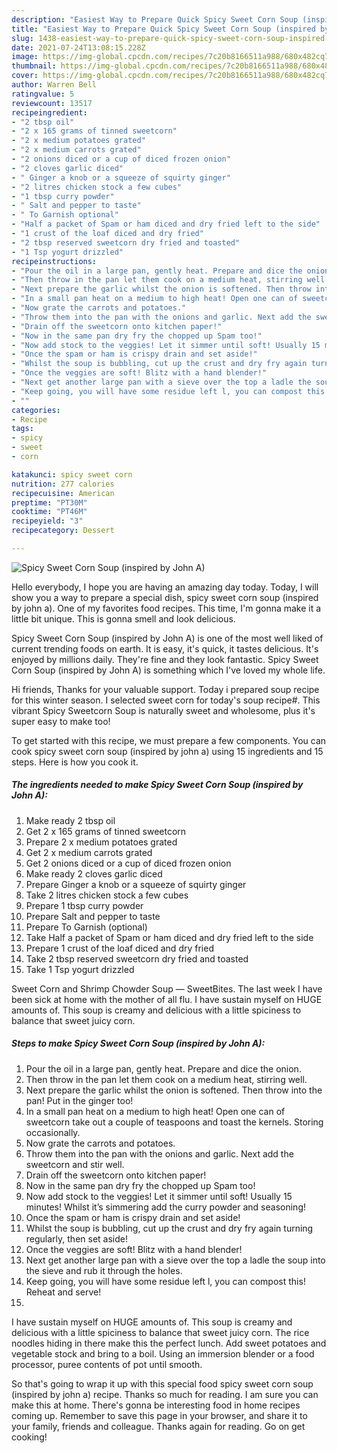 ```yaml
---
description: "Easiest Way to Prepare Quick Spicy Sweet Corn Soup (inspired by John A)"
title: "Easiest Way to Prepare Quick Spicy Sweet Corn Soup (inspired by John A)"
slug: 1438-easiest-way-to-prepare-quick-spicy-sweet-corn-soup-inspired-by-john-a
date: 2021-07-24T13:08:15.228Z
image: https://img-global.cpcdn.com/recipes/7c20b8166511a988/680x482cq70/spicy-sweet-corn-soup-inspired-by-john-a-recipe-main-photo.jpg
thumbnail: https://img-global.cpcdn.com/recipes/7c20b8166511a988/680x482cq70/spicy-sweet-corn-soup-inspired-by-john-a-recipe-main-photo.jpg
cover: https://img-global.cpcdn.com/recipes/7c20b8166511a988/680x482cq70/spicy-sweet-corn-soup-inspired-by-john-a-recipe-main-photo.jpg
author: Warren Bell
ratingvalue: 5
reviewcount: 13517
recipeingredient:
- "2 tbsp oil"
- "2 x 165 grams of tinned sweetcorn"
- "2 x medium potatoes grated"
- "2 x medium carrots grated"
- "2 onions diced or a cup of diced frozen onion"
- "2 cloves garlic diced"
- " Ginger a knob or a squeeze of squirty ginger"
- "2 litres chicken stock a few cubes"
- "1 tbsp curry powder"
- " Salt and pepper to taste"
- " To Garnish optional"
- "Half a packet of Spam or ham diced and dry fried left to the side"
- "1 crust of the loaf diced and dry fried"
- "2 tbsp reserved sweetcorn dry fried and toasted"
- "1 Tsp yogurt drizzled"
recipeinstructions:
- "Pour the oil in a large pan, gently heat. Prepare and dice the onion."
- "Then throw in the pan let them cook on a medium heat, stirring well."
- "Next prepare the garlic whilst the onion is softened. Then throw into the pan! Put in the ginger too!"
- "In a small pan heat on a medium to high heat! Open one can of sweetcorn take out a couple of teaspoons and toast the kernels. Storing occasionally."
- "Now grate the carrots and potatoes."
- "Throw them into the pan with the onions and garlic. Next add the sweetcorn and stir well."
- "Drain off the sweetcorn onto kitchen paper!"
- "Now in the same pan dry fry the chopped up Spam too!"
- "Now add stock to the veggies! Let it simmer until soft! Usually 15 minutes! Whilst it’s simmering add the curry powder and seasoning!"
- "Once the spam or ham is crispy drain and set aside!"
- "Whilst the soup is bubbling, cut up the crust and dry fry again turning regularly, then set aside!"
- "Once the veggies are soft! Blitz with a hand blender!"
- "Next get another large pan with a sieve over the top a ladle the soup into the sieve and rub it through the holes."
- "Keep going, you will have some residue left l, you can compost this! Reheat and serve!"
- ""
categories:
- Recipe
tags:
- spicy
- sweet
- corn

katakunci: spicy sweet corn 
nutrition: 277 calories
recipecuisine: American
preptime: "PT30M"
cooktime: "PT46M"
recipeyield: "3"
recipecategory: Dessert

---
```



![Spicy Sweet Corn Soup (inspired by John A)](https://img-global.cpcdn.com/recipes/7c20b8166511a988/680x482cq70/spicy-sweet-corn-soup-inspired-by-john-a-recipe-main-photo.jpg)

Hello everybody, I hope you are having an amazing day today. Today, I will show you a way to prepare a special dish, spicy sweet corn soup (inspired by john a). One of my favorites food recipes. This time, I'm gonna make it a little bit unique. This is gonna smell and look delicious.

Spicy Sweet Corn Soup (inspired by John A) is one of the most well liked of current trending foods on earth. It is easy, it's quick, it tastes delicious. It's enjoyed by millions daily. They're fine and they look fantastic. Spicy Sweet Corn Soup (inspired by John A) is something which I've loved my whole life.

Hi friends, Thanks for your valuable support. Today i prepared soup recipe for this winter season. I selected sweet corn for today&#39;s soup recipe#. This vibrant Spicy Sweetcorn Soup is naturally sweet and wholesome, plus it&#39;s super easy to make too!


To get started with this recipe, we must prepare a few components. You can cook spicy sweet corn soup (inspired by john a) using 15 ingredients and 15 steps. Here is how you cook it.

<!--inarticleads1-->

##### The ingredients needed to make Spicy Sweet Corn Soup (inspired by John A):

1. Make ready 2 tbsp oil
1. Get 2 x 165 grams of tinned sweetcorn
1. Prepare 2 x medium potatoes grated
1. Get 2 x medium carrots grated
1. Get 2 onions diced or a cup of diced frozen onion
1. Make ready 2 cloves garlic diced
1. Prepare  Ginger a knob or a squeeze of squirty ginger
1. Take 2 litres chicken stock a few cubes
1. Prepare 1 tbsp curry powder
1. Prepare  Salt and pepper to taste
1. Prepare  To Garnish (optional)
1. Take Half a packet of Spam or ham diced and dry fried left to the side
1. Prepare 1 crust of the loaf diced and dry fried
1. Take 2 tbsp reserved sweetcorn dry fried and toasted
1. Take 1 Tsp yogurt drizzled


Sweet Corn and Shrimp Chowder Soup — SweetBites. The last week I have been sick at home with the mother of all flu. I have sustain myself on HUGE amounts of. This soup is creamy and delicious with a little spiciness to balance that sweet juicy corn. 

<!--inarticleads2-->

##### Steps to make Spicy Sweet Corn Soup (inspired by John A):

1. Pour the oil in a large pan, gently heat. Prepare and dice the onion.
1. Then throw in the pan let them cook on a medium heat, stirring well.
1. Next prepare the garlic whilst the onion is softened. Then throw into the pan! Put in the ginger too!
1. In a small pan heat on a medium to high heat! Open one can of sweetcorn take out a couple of teaspoons and toast the kernels. Storing occasionally.
1. Now grate the carrots and potatoes.
1. Throw them into the pan with the onions and garlic. Next add the sweetcorn and stir well.
1. Drain off the sweetcorn onto kitchen paper!
1. Now in the same pan dry fry the chopped up Spam too!
1. Now add stock to the veggies! Let it simmer until soft! Usually 15 minutes! Whilst it’s simmering add the curry powder and seasoning!
1. Once the spam or ham is crispy drain and set aside!
1. Whilst the soup is bubbling, cut up the crust and dry fry again turning regularly, then set aside!
1. Once the veggies are soft! Blitz with a hand blender!
1. Next get another large pan with a sieve over the top a ladle the soup into the sieve and rub it through the holes.
1. Keep going, you will have some residue left l, you can compost this! Reheat and serve!
1. 


I have sustain myself on HUGE amounts of. This soup is creamy and delicious with a little spiciness to balance that sweet juicy corn. The rice noodles hiding in there make this the perfect lunch. Add sweet potatoes and vegetable stock and bring to a boil. Using an immersion blender or a food processor, puree contents of pot until smooth. 

So that's going to wrap it up with this special food spicy sweet corn soup (inspired by john a) recipe. Thanks so much for reading. I am sure you can make this at home. There's gonna be interesting food in home recipes coming up. Remember to save this page in your browser, and share it to your family, friends and colleague. Thanks again for reading. Go on get cooking!
